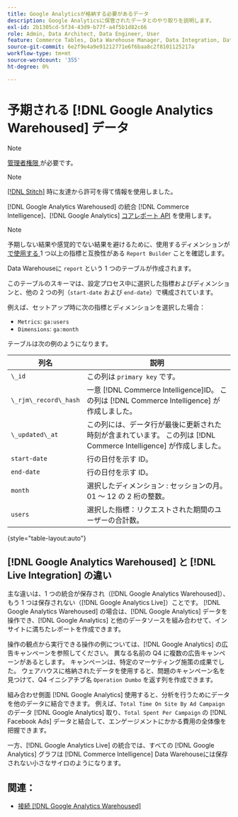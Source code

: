 ```yaml
---
title: Google Analyticsが格納する必要があるデータ
description: Google Analyticsに保管されたデータとのやり取りを説明します。
exl-id: 2b1305cd-5f34-43d9-b77f-a4f5b1d82c66
role: Admin, Data Architect, Data Engineer, User
feature: Commerce Tables, Data Warehouse Manager, Data Integration, Data Import/Export
source-git-commit: 6e2f9e4a9e91212771e6f6baa8c2f8101125217a
workflow-type: tm+mt
source-wordcount: '355'
ht-degree: 0%

---
```


# 予期される [!DNL Google Analytics Warehoused] データ

>[!NOTE]
>
>[ 管理者権限 ](../../../administrator/user-management/user-management.md) が必要です。

>[!NOTE]
>
>[[!DNL Stitch]](https://www.stitchdata.com/docs/integrations/saas/google-analytics) 時に友達から許可を得て情報を使用しました。

[!DNL Google Analytics Warehoused] の統合 [!DNL Commerce Intelligence]、[!DNL Google Analytics] [ コアレポート API](https://developers.google.com/analytics/devguides/reporting/core/v3/) を使用します。

>[!NOTE]
>
>予期しない結果や感覚的でない結果を避けるために、使用するディメンションが [ で使用する ](https://ga-dev-tools.google/dimensions-metrics-explorer/)1 つ以上の指標と互換性がある `Report Builder` ことを確認します。

Data Warehouseに `report` という 1 つのテーブルが作成されます。

このテーブルのスキーマは、設定プロセス中に選択した指標およびディメンションと、他の 2 つの列（`start-date` および `end-date`）で構成されています。

例えば、セットアップ時に次の指標とディメンションを選択した場合：

* `Metrics`: `ga:users`
* `Dimensions`: `ga:month`

テーブルは次の例のようになります。

| **列名** | **説明** |
|-----|-----|
| `\_id` | この列は `primary key` です。 |
| `\_rjm\_record\_hash` | 一意 [!DNL Commerce Intelligence]ID。 この列は [!DNL Commerce Intelligence] が作成しました。 |
| `\_updated\_at` | この列には、データ行が最後に更新された時刻が含まれています。 この列は [!DNL Commerce Intelligence] が作成しました。 |
| `start-date` | 行の日付を示す ID。 |
| `end-date` | 行の日付を示す ID。 |
| `month` | 選択したディメンション : セッションの月。01 ～ 12 の 2 桁の整数。 |
| `users` | 選択した指標：リクエストされた期間のユーザーの合計数。 |

{style="table-layout:auto"}

## [!DNL Google Analytics Warehoused] と [!DNL Live Integration] の違い

主な違いは、1 つの統合が保存され（[!DNL Google Analytics Warehoused]）、もう 1 つは保存されない（[!DNL Google Analytics Live]）ことです。 [!DNL Google Analytics Warehoused] の場合は、[!DNL Google Analytics] データを操作でき、[!DNL Google Analytics] と他のデータソースを組み合わせて、インサイトに満ちたレポートを作成できます。

操作の観点から実行できる操作の例については、[!DNL Google Analytics] の広告キャンペーンを参照してください。 異なる名前の Q4 に複数の広告キャンペーンがあるとします。 キャンペーンは、特定のマーケティング施策の成果でした。 ウェアハウスに格納されたデータを使用すると、問題のキャンペーン名を見つけて、Q4 イニシアチブ名 `Operation Dumbo` を返す列を作成できます。

組み合わせ側面 [!DNL Google Analytics] 使用すると、分析を行うためにデータを他のデータに結合できます。 例えば、`Total Time On Site By Ad Campaign` のデータ [!DNL Google Analytics] 取り、`Total Spent Per Campaign` の [!DNL Facebook Ads] データと結合して、エンゲージメントにかかる費用の全体像を把握できます。

一方、[!DNL Google Analytics Live] の統合では、すべての [!DNL Google Analytics] グラフは [!DNL Commerce Intelligence] Data Warehouseには保存されない小さなサイロのようになります。

## 関連：

* [接続  [!DNL Google Analytics Warehoused]](../integrations/google-analytics-warehoused.md)
